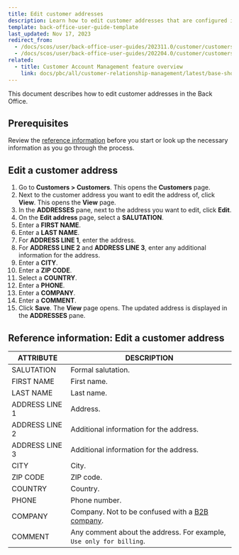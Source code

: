 ```yaml
---
title: Edit customer addresses
description: Learn how to edit customer addresses that are configured in the Spryker Back Office.
template: back-office-user-guide-template
last_updated: Nov 17, 2023
redirect_from:
  - /docs/scos/user/back-office-user-guides/202311.0/customer/customers/edit-customer-addresses.html
  - /docs/scos/user/back-office-user-guides/202204.0/customer/customers/edit-customer-addresses.html
related:
  - title: Customer Account Management feature overview
    link: docs/pbc/all/customer-relationship-management/latest/base-shop/customer-account-management-feature-overview/customer-account-management-feature-overview.html
---
```


This document describes how to edit customer addresses in the Back Office.

## Prerequisites

Review the [reference information](#reference-information-edit-a-customer-address) before you start or look up the necessary information as you go through the process.

## Edit a customer address

1. Go to **Customers&nbsp;<span aria-label="and then">></span> Customers**.
    This opens the **Customers** page.
2. Next to the customer address you want to edit the address of, click **View**.
    This opens the **View** page.
3. In the **ADDRESSES** pane, next to the address you want to edit, click **Edit**.
4. On the **Edit address** page, select a **SALUTATION**.
5. Enter a **FIRST NAME**.
6. Enter a **LAST NAME**.
7. For **ADDRESS LINE 1**, enter the address.
8. For **ADDRESS LINE 2** and **ADDRESS LINE 3**, enter any additional information for the address.
9. Enter a **CITY**.
10. Enter a **ZIP CODE**.
11. Select a **COUNTRY**.
12. Enter a **PHONE**.
13. Enter a **COMPANY**.
14. Enter a **COMMENT**.
15. Click **Save**.
    The **View** page opens. The updated address is displayed in the **ADDRESSES** pane.

## Reference information: Edit a customer address

| ATTRIBUTE| DESCRIPTION |
|---|---|
|SALUTATION| Formal salutation. |
| FIRST NAME | First name. |
|LAST NAME | Last name. |
|ADDRESS LINE 1 | Address. |
|ADDRESS LINE 2 | Additional information for the address. |
|ADDRESS LINE 3 | Additional information for the address.  |
|CITY | City. |
|ZIP CODE | ZIP code. |
|COUNTRY | Country. |
|PHONE| Phone number. |
|COMPANY| Company. Not to be confused with a [B2B company](/docs/pbc/all/customer-relationship-management/{{page.version}}/base-shop/company-account-feature-overview/company-accounts-overview.html). |
|COMMENT| Any comment about the address. For example, `Use only for billing`. |
